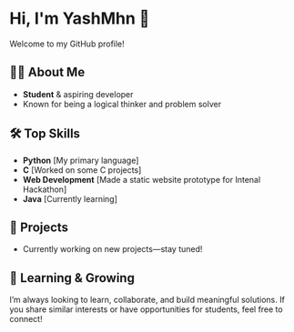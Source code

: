 <!--
**YashMhn/YashMhn** is a ✨ _special_ ✨ repository because its `README.md` (this file) appears on your GitHub profile.

Here are some ideas to get you started:

- 🔭 I’m currently working on ...
- 🌱 I’m currently learning ...
- 👯 I’m looking to collaborate on ...
- 🤔 I’m looking for help with ...
- 💬 Ask me about ...
- 📫 How to reach me: ...
- 😄 Pronouns: ...
- ⚡ Fun fact: ...
-->
# Hi, I'm YashMhn 👋

Welcome to my GitHub profile!

## 👨‍🎓 About Me
- **Student** & aspiring developer
- Known for being a logical thinker and problem solver

## 🛠️ Top Skills
- **Python** [My primary language]
- **C** [Worked on some C projects]
- **Web Development** [Made a static website prototype for Intenal Hackathon]
- **Java** [Currently learning]

## 🚀 Projects
- Currently working on new projects—stay tuned!

## 🌱 Learning & Growing
I’m always looking to learn, collaborate, and build meaningful solutions. If you share similar interests or have opportunities for students, feel free to connect!
